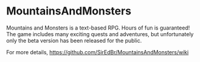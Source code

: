 # MountainsAndMonsters

Mountains and Monsters is a text-based RPG. Hours of fun is guaranteed! The game includes many exciting quests and adventures, but unfortunately only the beta version has been released for the public.

For more details, https://github.com/SirEdBr/MountainsAndMonsters/wiki
